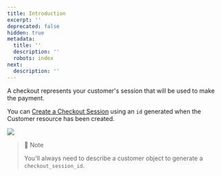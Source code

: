 ```yaml
---
title: Introduction
excerpt: ''
deprecated: false
hidden: true
metadata:
  title: ''
  description: ''
  robots: index
next:
  description: ''
---
```

A checkout represents your customer's session that will be used to make the payment. 

You can [Create a Checkout Session](https://docs.y.uno/reference/create-checkout-session) using an `id` generated when the Customer resource has been created. 

<Image width="smart" src="https://files.readme.io/5b0740a-Create_Checkout_Session_final.png" />

> 📘 Note
>
> You'll always need to describe a customer object to generate a `checkout_session_id`.
